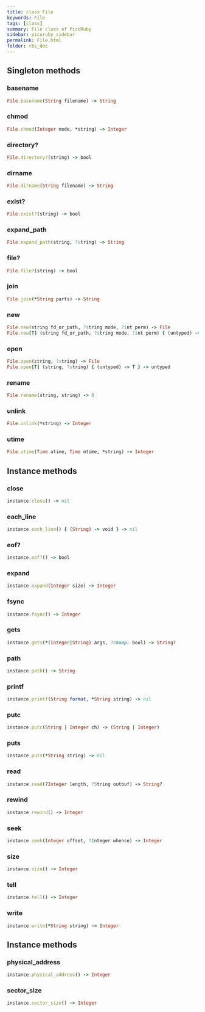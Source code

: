 ```yaml
---
title: class File
keywords: File
tags: [class]
summary: File class of PicoRuby
sidebar: picoruby_sidebar
permalink: File.html
folder: rbs_doc
---
```

## Singleton methods
### basename

```ruby
File.basename(String filename) -> String
```
### chmod

```ruby
File.chmod(Integer mode, *string) -> Integer
```
### directory?

```ruby
File.directory?(string) -> bool
```
### dirname

```ruby
File.dirname(String filename) -> String
```
### exist?

```ruby
File.exist?(string) -> bool
```
### expand_path

```ruby
File.expand_path(string, ?string) -> String
```
### file?

```ruby
File.file?(string) -> bool
```
### join

```ruby
File.join(*String parts) -> String
```
### new

```ruby
File.new(string fd_or_path, ?string mode, ?int perm) -> File
File.new[T] (string fd_or_path, ?string mode, ?int perm) { (untyped) -> T } -> untyped
```
### open

```ruby
File.open(string, ?string) -> File
File.open[T] (string, ?string) { (untyped) -> T } -> untyped
```
### rename

```ruby
File.rename(string, string) -> 0
```
### unlink

```ruby
File.unlink(*string) -> Integer
```
### utime

```ruby
File.utime(Time atime, Time mtime, *string) -> Integer
```
## Instance methods
### close

```ruby
instance.close() -> nil
```
### each_line

```ruby
instance.each_line() { (String) -> void } -> nil
```
### eof?

```ruby
instance.eof?() -> bool
```
### expand

```ruby
instance.expand(Integer size) -> Integer
```
### fsync

```ruby
instance.fsync() -> Integer
```
### gets

```ruby
instance.gets(*(Integer|String) args, ?chomp: bool) -> String?
```
### path

```ruby
instance.path() -> String
```
### printf

```ruby
instance.printf(String format, *String string) -> nil
```
### putc

```ruby
instance.putc(String | Integer ch) -> (String | Integer)
```
### puts

```ruby
instance.puts(*String string) -> nil
```
### read

```ruby
instance.read(?Integer length, ?String outbuf) -> String?
```
### rewind

```ruby
instance.rewind() -> Integer
```
### seek

```ruby
instance.seek(Integer offset, ?Integer whence) -> Integer
```
### size

```ruby
instance.size() -> Integer
```
### tell

```ruby
instance.tell() -> Integer
```
### write

```ruby
instance.write(*String string) -> Integer
```
## Instance methods
### physical_address

```ruby
instance.physical_address() -> Integer
```
### sector_size

```ruby
instance.sector_size() -> Integer
```
